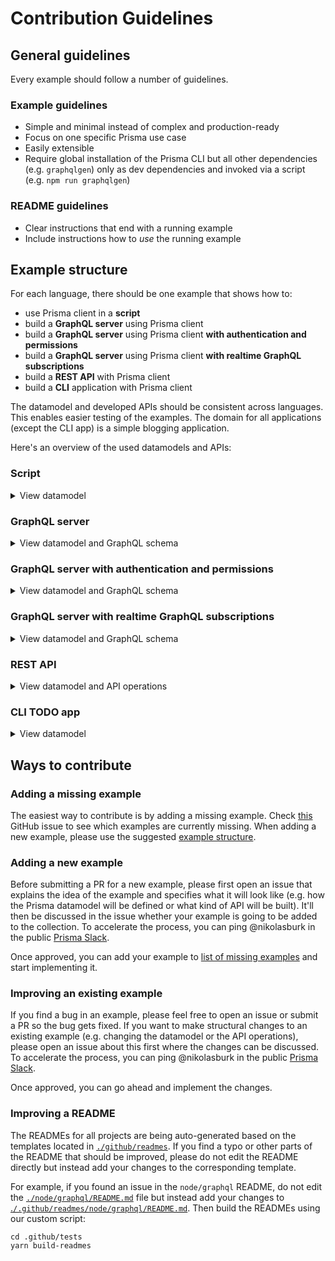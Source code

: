 # Contribution Guidelines

## General guidelines

Every example should follow a number of guidelines.

### Example guidelines

- Simple and minimal instead of complex and production-ready
- Focus on one specific Prisma use case
- Easily extensible
- Require global installation of the Prisma CLI but all other dependencies (e.g. `graphqlgen`) only as dev dependencies and invoked via a script (e.g. `npm run graphqlgen`)

### README guidelines

- Clear instructions that end with a running example
- Include instructions how to _use_ the running example

## Example structure

For each language, there should be one example that shows how to:

- use Prisma client in a **script**
- build a **GraphQL server** using Prisma client
- build a **GraphQL server** using Prisma client **with authentication and permissions**
- build a **GraphQL server** using Prisma client **with realtime GraphQL subscriptions**
- build a **REST API** with Prisma client
- build a **CLI** application with Prisma client

The datamodel and developed APIs should be consistent across languages. This enables easier testing of the examples. The domain for all applications (except the CLI app) is a simple blogging application. 

Here's an overview of the used datamodels and APIs:

### Script

<details><summary>View datamodel</summary>

`datamodel.prisma`:

```graphql
type User {
  id: ID! @unique
  email: String! @unique
  name: String
  posts: [Post!]!
}

type Post {
  id: ID! @unique
  createdAt: DateTime!
  updatedAt: DateTime!
  published: Boolean! @default(value: "false")
  title: String!
  content: String
  author: User!
}
```

</details>

### GraphQL server

<details><summary>View datamodel and GraphQL schema</summary>

`datamodel.prisma`:

```graphql
type User {
  id: ID! @unique
  email: String! @unique
  name: String
  posts: [Post!]!
}

type Post {
  id: ID! @unique
  createdAt: DateTime!
  updatedAt: DateTime!
  published: Boolean! @default(value: "false")
  title: String!
  content: String
  author: User!
}
```

`schema.graphql`:

```graphql
scalar DateTime

type Query {
  feed: [Post!]!
  filterPosts(searchString: String): [Post!]!
  post(id: ID!): Post
}

type Mutation {
  signupUser(email: String!, name: String): User!
  createDraft(title: String!, content: String, authorEmail: String!): Post!
  deletePost(id: ID!): Post
  publish(id: ID!): Post
}

type Post {
  id: ID!
  createdAt: DateTime!
  updatedAt: DateTime!
  published: Boolean!
  title: String!
  content: String
  author: User!
}

type User {
  id: ID!
  email: String!
  name: String
  posts: [Post!]!
}
```

</details>

### GraphQL server with authentication and permissions

<details><summary>View datamodel and GraphQL schema</summary>

`datamodel.prisma`:

```graphql
type Post {
  id: ID! @unique
  createdAt: DateTime!
  updatedAt: DateTime!
  published: Boolean! @default(value: "false")
  title: String!
  content: String
  author: User!
}

type User {
  id: ID! @unique
  email: String! @unique
  password: String!
  name: String
  posts: [Post!]!
}
```

`schema.graphql`:

```graphql
scalar DateTime

type Query {
  me: User
  feed: [Post!]!
  filterPosts(searchString: String): [Post!]!
  post(id: ID!): Post
}

type Mutation {
  createDraft(title: String!, content: String): Post!
  deletePost(id: ID!): Post
  publish(id: ID!): Post
  signup(email: String!, password: String!, name: String): AuthPayload!
  login(email: String!, password: String!): AuthPayload!
}

type AuthPayload {
  token: String!
  user: User!
}

type Post {
  id: ID!
  createdAt: DateTime!
  updatedAt: DateTime!
  published: Boolean!
  title: String!
  content: String
  author: User!
}

type User {
  id: ID!
  email: String!
  name: String
  posts: [Post!]!
}
```

</details>

### GraphQL server with realtime GraphQL subscriptions

<details><summary>View datamodel and GraphQL schema</summary>

`datamodel.prisma`:

```graphql
type Post {
  id: ID! @unique
  createdAt: DateTime!
  updatedAt: DateTime!
  published: Boolean! @default(value: "false")
  title: String!
  content: String
}
```

`schema.graphql`:

```graphql
scalar DateTime

type Query {
  feed: [Post!]!
  filterPosts(searchString: String): [Post!]!
  post(id: ID!): Post
}

type Mutation {
  createDraft(title: String!, content: String): Post!
  deletePost(id: ID!): Post
  publish(id: ID!): Post
}

type Subscription {
  posts: Post
}

type Post {
  id: ID!
  createdAt: DateTime!
  updatedAt: DateTime!
  published: Boolean!
  title: String!
  content: String
}
```

</details>

### REST API

<details><summary>View datamodel and API operations</summary>

`datamodel.prisma`:

```graphql
type User {
  id: ID! @unique
  email: String! @unique
  name: String
  posts: [Post!]!
}

type Post {
  id: ID! @unique
  createdAt: DateTime!
  updatedAt: DateTime!
  published: Boolean! @default(value: "false")
  title: String!
  content: String
  author: User!
}
```

### API

#### `GET`

- `/post/:id`: Fetch a single post by its `id`
- `/feed`: Fetch all _published_ posts
- `/filterPosts?searchString={searchString}`: Filter posts by `title` or `content`

#### `POST`

- `/post`: Create a new post
  - Body:
    - `title: String` (required): The title of the post
    - `content: String` (optional): The content of the post
    - `authorEmail: String` (required): The email of the user that creates the post
- `/user`: Create a new user
  - Body:
    - `email: String` (required): The email address of the user
    - `name: String` (optional): The name of the user

#### `PUT`

- `/publish/:id`: Publish a post by its `id`

#### `DELETE`
  
- `/post/:id`: Delete a post by its `id`


</details>


### CLI TODO app

<details><summary>View datamodel</summary>

`datamodel.prisma`:

```graphql
type Todo {
  id: ID! @unique
  title: String! @unique
  createdAt: DateTime!
}
```

</details>

## Ways to contribute

### Adding a missing example

The easiest way to contribute is by adding a missing example. Check [this](https://github.com/prisma/prisma-examples/issues/311) GitHub issue to see which examples are currently missing. When adding a new example, please use the suggested [example structure](#example-structure).

### Adding a new example

Before submitting a PR for a new example, please first open an issue that explains the idea of the example and specifies what it will look like (e.g. how the Prisma datamodel will be defined or what kind of API will be built). It'll then be discussed in the issue whether your example is going to be added to the collection. To accelerate the process, you can ping @nikolasburk in the public [Prisma Slack](https://slack.prisma.io).

Once approved, you can add your example to [list of missing examples](https://github.com/prisma/prisma-examples/issues/311) and start implementing it. 

### Improving an existing example

If you find a bug in an example, please feel free to open an issue or submit a PR so the bug gets fixed. If you want to make structural changes to an existing example (e.g. changing the datamodel or the API operations), please open an issue about this first where the changes can be discussed. To accelerate the process, you can ping @nikolasburk in the public [Prisma Slack](https://slack.prisma.io).

Once approved, you can go ahead and implement the changes.

### Improving a README

The READMEs for all projects are being auto-generated based on the templates located in [`./github/readmes`](./github/readmes). If you find a typo or other parts of the README that should be improved, please do not edit the README directly but instead add your changes to the corresponding template. 

For example, if you found an issue in the `node/graphql` README, do not edit the [`./node/graphql/README.md`](./node/graphql/README.md) file but instead add your changes to [.`/.github/readmes/node/graphql/README.md`](./.github/readmes/node/graphql/README.md). Then build the READMEs using our custom script:

```
cd .github/tests
yarn build-readmes
```